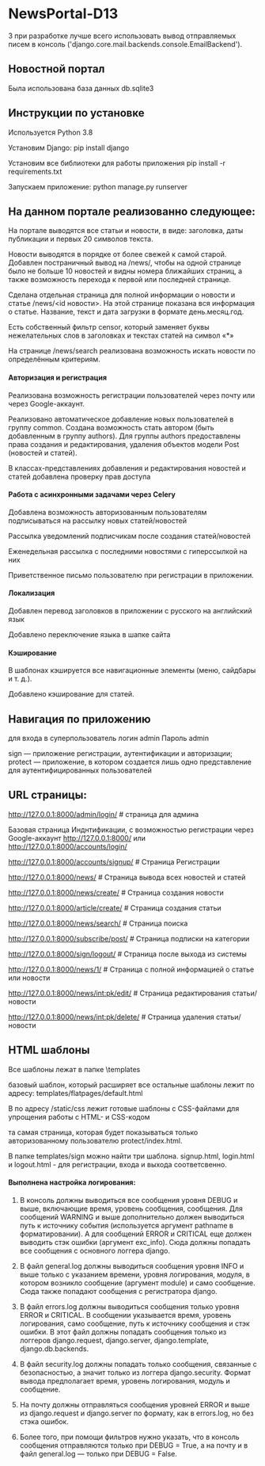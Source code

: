 # NewsPortal-D13
З при разработке лучше всего использовать вывод отправляемых писем в консоль ('django.core.mail.backends.console.EmailBackend').
## Новостной портал
Была использована база данных db.sqlite3


## Инструкции по установке
Используется Python 3.8

Установим Django: pip install django

Установим все библиотеки для работы приложения pip install -r requirements.txt

Запускаем приложение:
python manage.py runserver


## На данном портале реализованно следующее:
На портале выводятся все статьи и новости, в виде: заголовка, даты публикации и первых 20 символов текста.

Новости выводятся в порядке от более свежей к самой старой. Добавлен постраничный вывод на /news/, чтобы на одной странице было не больше 10 новостей и видны номера ближайших страниц, а также возможность перехода к первой или последней странице.

Сделана отдельная страница для полной информации о новости и статье /news/<id новости>. На этой странице показана вся информация о статье. Название, текст и дата загрузки в формате день.месяц.год.

Есть собственный фильтр censor, который заменяет буквы нежелательных слов в заголовках и текстах статей на символ «*»

На странице /news/search реализована возможность искать новости по определённым критериям.

#### Авторизация и регистрация
Реализована возможность регистрации пользователей через почту или через Google-аккаунт.

Реализовано автоматическое добавление новых пользователей в группу common. Создана возможность стать автором (быть добавленным в группу authors).
Для группы authors предоставлены права создания и редактирования, удаления объектов модели Post (новостей и статей).

В классах-представлениях добавления и редактирования новостей и статей добавлена проверку прав доступа

#### Работа с асинхронными задачами через Celery
Добавлена возможность авторизованным пользователям подписываться на рассылку новых статей/новостей

Рассылка уведомлений подписчикам после создания статей/новостей

Еженедельная рассылка с последними новостями с гиперссылкой на них

Приветственное письмо пользователю при регистрации в приложении.

#### Локализация
Добавлен перевод заголовков в приложении с русского на английский язык

Добавлено переключение языка в шапке сайта

#### Кэширование
В шаблонах кэшируется все навигационные элементы (меню, сайдбары и т. д.).

Добавлено кэширование для статей.

## Навигация по приложению

для входа в суперпользователь
логин admin
Пароль admin

sign — приложение регистрации, аутентификации и авторизации;
protect — приложение, в котором создается лишь одно представление для аутентифицированных пользователей

## URL страницы:

http://127.0.0.1:8000/admin/login/ # страница для админа

Базовая страница Инднтификации, с возможностью регистрации через Google-аккаунт
http://127.0.0.1:8000/ или http://127.0.0.1:8000/accounts/login/

http://127.0.0.1:8000/accounts/signup/ # Страница Регистрации

http://127.0.0.1:8000/news/  # Страница вывода всех новостей и статей

http://127.0.0.1:8000/news/create/ # Страница создания новости

http://127.0.0.1:8000/article/create/  # Страница создания статьи

http://127.0.0.1:8000/news/search/ # Страница поиска

http://127.0.0.1:8000/subscribe/post/ # Страница подписки на категории

http://127.0.0.1:8000/sign/logout/ # Страница после выхода из системы

http://127.0.0.1:8000/news/1/  # Страница с полной информацией о статье или новости

http://127.0.0.1:8000/news/int:pk/edit/  # Страница редактирования статьи/новости

http://127.0.0.1:8000/news/int:pk/delete/ # Страница удаления статьи/новости

## HTML шаблоны

Все шаблоны лежат в папке \templates

базовый шаблон, который расширяет все остальные шаблоны лежит по адресу:
templates/flatpages/default.html

В по адресу /static/css лежит готовые шаблоны с CSS-файлами для упрощения работы с HTML- и CSS-кодом

та самая страница, которая будет показываться только авторизованному пользователю protect/index.html.

В папке templates/sign можно найти три шаблона. signup.html, login.html и logout.html - для регистрации,
входа и выхода соответсвенно.

#### Выполнена настройка логирования:
1. В консоль должны выводиться все сообщения уровня DEBUG и выше, включающие время, уровень сообщения, сообщения.
Для сообщений WARNING и выше дополнительно должен выводиться путь к источнику события (используется аргумент pathname в форматировании).
А для сообщений ERROR и CRITICAL еще должен выводить стэк ошибки (аргумент exc_info).
Сюда должны попадать все сообщения с основного логгера django.

2. В файл general.log должны выводиться сообщения уровня INFO и выше только с указанием времени,
уровня логирования, модуля, в котором возникло сообщение (аргумент module) и само сообщение.
Сюда также попадают сообщения с регистратора django.

3. В файл errors.log должны выводиться сообщения только уровня ERROR и CRITICAL.
В сообщении указывается время, уровень логирования, само сообщение, путь к источнику сообщения и стэк ошибки.
В этот файл должны попадать сообщения только из логгеров django.request, django.server, django.template, django.db.backends.

4. В файл security.log должны попадать только сообщения, связанные с безопасностью, а значит только из логгера django.security.
Формат вывода предполагает время, уровень логирования, модуль и сообщение.

5. На почту должны отправляться сообщения уровней ERROR и выше из django.request и django.server
по формату, как в errors.log, но без стэка ошибок.

6. Более того, при помощи фильтров нужно указать, что в консоль сообщения отправляются только при DEBUG = True,
а на почту и в файл general.log — только при DEBUG = False.
